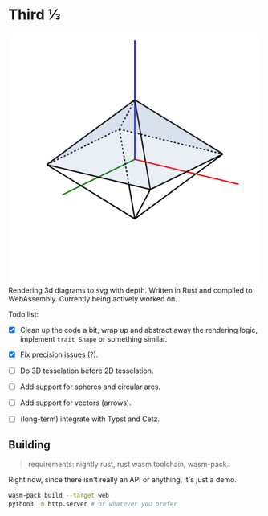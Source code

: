 # Third ⅓

<img src="./example.svg" alt="" align="right">

Rendering 3d diagrams to svg with depth. Written in Rust and compiled to WebAssembly. Currently being actively worked on.

Todo list:

- [x] Clean up the code a bit, wrap up and abstract away the rendering logic, implement `trait Shape` or something similar.
- [x] Fix precision issues (?).
- [ ] Do 3D tesselation before 2D tesselation.
- [ ] Add support for spheres and circular arcs.
- [ ] Add support for vectors (arrows).
- [ ] (long-term) integrate with Typst and Cetz.


## Building

> requirements: nightly rust, rust wasm toolchain, wasm-pack.

Right now, since there isn't really an API or anything, it's just a demo.

```sh
wasm-pack build --target web
python3 -m http.server # or whatever you prefer
```
